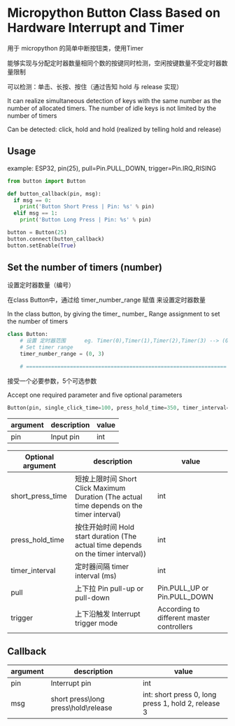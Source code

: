 # Micropython Button Class Based on Hardware Interrupt and Timer
用于 micropython 的简单中断按钮类，使用Timer


能够实现与分配定时器数量相同个数的按键同时检测，空闲按键数量不受定时器数量限制

可以检测：单击、长按、按住（通过告知 hold 与 release 实现）


It can realize simultaneous detection of keys with the same number as the number of allocated timers. The number of idle keys is not limited by the number of timers

Can be detected: click, hold and hold (realized by telling hold and release)

## Usage
example: ESP32, pin(25), pull=Pin.PULL_DOWN, trigger=Pin.IRQ_RISING

``` python
from button import Button

def button_callback(pin, msg):
  if msg == 0:
    print('Button Short Press | Pin: %s' % pin)
  elif msg == 1:
    print('Button Long Press | Pin: %s' % pin)

button = Button(25)
button.connect(button_callback)
button.setEnable(True)
```

## Set the number of timers (number)
设置定时器数量（编号）

在class Button中，通过给 timer_number_range 赋值 来设置定时器数量

In the class button, by giving the timer_ number_ Range assignment to set the number of timers

``` python
class Button:
    # 设置 定时器范围      eg. Timer(0),Timer(1),Timer(2),Timer(3) --> (0, 3)
    # Set timer range
    timer_number_range = (0, 3)

    # ================================================================
```


接受一个必要参数，5个可选参数

Accept one required parameter and five optional parameters

``` python
Button(pin, single_click_time=100, press_hold_time=350, timer_interval=2, pull=Pin.PULL_UP, trigger=Pin.IRQ_FALLING)
```
| argument       | description           | value |
|-------------|-------------|-----------|  
|pin|Input pin|int|

| Optional argument       | description           | value |
|-------------|-------------|-----------|  
|short_press_time|短按上限时间      Short Click Maximum Duration (The actual time depends on the timer interval)|int|
|press_hold_time|按住开始时间       Hold start duration (The actual time depends on the timer interval))|int|
|timer_interval|定时器间隔 timer interval (ms)|int|
|pull|上下拉 Pin pull-up or pull-down|Pin.PULL_UP or Pin.PULL_DOWN|
|trigger|上下沿触发 Interrupt trigger mode|According to different master controllers|

## Callback
| argument       | description           | value |
|-------------|-------------|-----------|  
|pin|Interrupt pin|int|
|msg|short press\long press\hold\release |int: short press 0, long press 1, hold 2, release 3|
